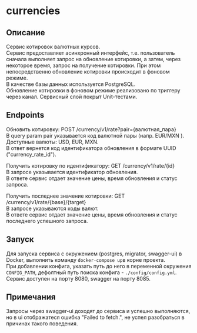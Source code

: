# currencies

## Описание
Cервис котировок валютных курсов.  
Сервис предоставляет асинхронный интерфейс, т.е. пользователь сначала
выполняет запрос на обновление котировки, а затем, через некоторое время,
запрос на получение котировки. При этом непосредственно обновление
котировки происходит в фоновом режиме.  
В качестве базы данных используется PostgreSQL.  
Обновление котировки в фоновом режиме реализовано по триггеру через канал.
Сервисный слой покрыт Unit-тестами.
    
## Endpoints
Обновить котировку: POST /currency/v1/rate?pair={валютная_пара}  
В query param pair указывается код валютной пары (напр. EUR/MXN ).   
Доступные валюты: USD, EUR, MXN.  
В ответ вернется код идентификатора обновления в формате UUID ("currency_rate_id").

Получить котировку по идентификатору: GET /currency/v1/rate/{id}  
В запросе указывается идентификатор обновления.   
В ответе сервис отдает значение цены, время обновления и статус запроса.  

Получить последнее значение котировки: GET /currency/v1/rate/{base}/{target}  
В запросе указываются коды валют.   
В ответе сервис отдает значение цены, время обновления и статус последнего успешного запроса.
    
## Запуск
Для запуска сервиса с окружением (postgres, migrator, swagger-ui) в Docker, выполнить команду 
`docker-compose up`в корне проекта.  
При добавлении конфига, указать путь до него в переменной окружения `CONFIG_PATH`, 
дефолтный путь поиска конфига - `./config/config.yml`.  
Сервис доступен на порту 8080, swagger на порту 8085.
    
    
## Примечания
Запросы через swagger-ui доходят до сервиса и успешно выполняются, но в ui отображатеся ошибка "Failed to fetch.", не успел разобраться в причинах такого поведения.
